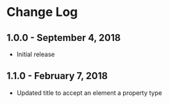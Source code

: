 # Change Log

## 1.0.0 - September 4, 2018

- Initial release

## 1.1.0 - February 7, 2018

- Updated title to accept an element a property type
